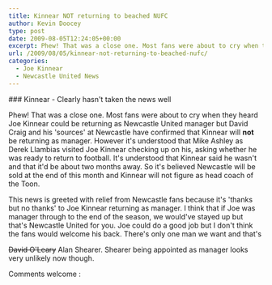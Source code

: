 ```yaml
---
title: Kinnear NOT returning to beached NUFC
author: Kevin Doocey
type: post
date: 2009-08-05T12:24:05+00:00
excerpt: Phew! That was a close one. Most fans were about to cry when they heard Joe Kinnear could be returning as Newcastle United manager but
url: /2009/08/05/kinnear-not-returning-to-beached-nufc/
categories:
  - Joe Kinnear
  - Newcastle United News
---
```


### Kinnear - Clearly hasn't taken the news well

Phew! That was a close one. Most fans were about to cry when they heard Joe Kinnear could be returning as Newcastle United manager but David Craig and his 'sources' at Newcastle have confirmed that Kinnear will **not** be returning as manager. However it's understood that Mike Ashley as Derek Llambias visited Joe Kinnear checking up on his, asking whether he was ready to return to football. It's understood that Kinnear said he wasn't and that it'd be about two months away. So it's believed Newcastle will be sold at the end of this month and Kinnear will not figure as head coach of the Toon.

This news is greeted with relief from Newcastle fans because it's 'thanks but no thanks' to Joe Kinnear returning as manager. I think that if Joe was manager through to the end of the season, we would've stayed up but that's Newcastle United for you. Joe could do a good job but I don't think the fans would welcome his back. There's only one man we want and that's

<span style="text-decoration: line-through;">David O'Leary</span> Alan Shearer. Shearer being appointed as manager looks very unlikely now though.

Comments welcome :
